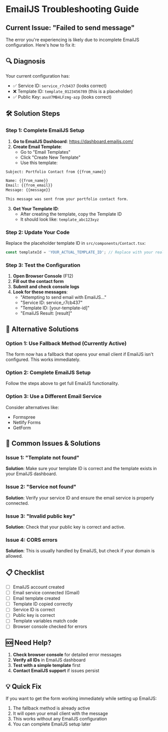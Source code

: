 # EmailJS Troubleshooting Guide

## Current Issue: "Failed to send message"

The error you're experiencing is likely due to incomplete EmailJS configuration. Here's how to fix it:

## 🔍 **Diagnosis**

Your current configuration has:
- ✅ Service ID: `service_r7cb437` (looks correct)
- ❌ Template ID: `template_0123456789` (this is a placeholder)
- ✅ Public Key: `auuV7MB4LFzmg-azp` (looks correct)

## 🛠️ **Solution Steps**

### Step 1: Complete EmailJS Setup

1. **Go to EmailJS Dashboard**: https://dashboard.emailjs.com/
2. **Create Email Template**:
   - Go to "Email Templates"
   - Click "Create New Template"
   - Use this template:

```html
Subject: Portfolio Contact from {{from_name}}

Name: {{from_name}}
Email: {{from_email}}
Message: {{message}}

This message was sent from your portfolio contact form.
```

3. **Get Your Template ID**:
   - After creating the template, copy the Template ID
   - It should look like: `template_abc123xyz`

### Step 2: Update Your Code

Replace the placeholder template ID in `src/components/Contact.tsx`:

```typescript
const templateId = 'YOUR_ACTUAL_TEMPLATE_ID'; // Replace with your real template ID
```

### Step 3: Test the Configuration

1. **Open Browser Console** (F12)
2. **Fill out the contact form**
3. **Submit and check console logs**
4. **Look for these messages**:
   - "Attempting to send email with EmailJS..."
   - "Service ID: service_r7cb437"
   - "Template ID: [your-template-id]"
   - "EmailJS Result: [result]"

## 🔧 **Alternative Solutions**

### Option 1: Use Fallback Method (Currently Active)
The form now has a fallback that opens your email client if EmailJS isn't configured. This works immediately.

### Option 2: Complete EmailJS Setup
Follow the steps above to get full EmailJS functionality.

### Option 3: Use a Different Email Service
Consider alternatives like:
- Formspree
- Netlify Forms
- GetForm

## 🐛 **Common Issues & Solutions**

### Issue 1: "Template not found"
**Solution**: Make sure your template ID is correct and the template exists in your EmailJS dashboard.

### Issue 2: "Service not found"
**Solution**: Verify your service ID and ensure the email service is properly connected.

### Issue 3: "Invalid public key"
**Solution**: Check that your public key is correct and active.

### Issue 4: CORS errors
**Solution**: This is usually handled by EmailJS, but check if your domain is allowed.

## 📋 **Checklist**

- [ ] EmailJS account created
- [ ] Email service connected (Gmail)
- [ ] Email template created
- [ ] Template ID copied correctly
- [ ] Service ID is correct
- [ ] Public key is correct
- [ ] Template variables match code
- [ ] Browser console checked for errors

## 🆘 **Need Help?**

1. **Check browser console** for detailed error messages
2. **Verify all IDs** in EmailJS dashboard
3. **Test with a simple template** first
4. **Contact EmailJS support** if issues persist

## 💡 **Quick Fix**

If you want to get the form working immediately while setting up EmailJS:

1. The fallback method is already active
2. It will open your email client with the message
3. This works without any EmailJS configuration
4. You can complete EmailJS setup later
